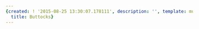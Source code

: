 ```yaml
---
{created: ! '2015-08-25 13:30:07.178111', description: '', template: muscle.html,
  title: Buttocks}
---
```

